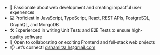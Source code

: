 - 👀 Passionate about web development and creating impactful user experiences
- 💻 Proficient in JavaScript, TypeScript, React, REST APIs, PostgreSQL, GraphQL, and MongoDB
- 🛠 Experienced in writing Unit Tests and E2E Tests to ensure high-quality software
- 🤝 Open to collaborating on exciting Frontend and full-stack web projects
- 📫 Let’s connect! dishamirza.h@gmail.com

<!---
mahmudaakterdisa/mahmudaakterdisa is a ✨ special ✨ repository because its `README.md` (this file) appears on your GitHub profile.
You can click the Preview link to take a look at your changes.
--->
